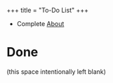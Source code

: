 +++
title = "To-Do List"
+++

* Complete [About](/about)

# Done

(this space intentionally left blank)